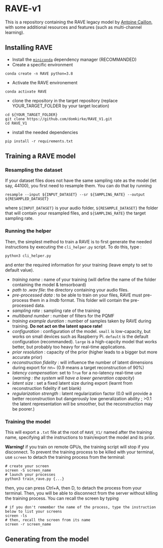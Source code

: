 # RAVE-v1

This is a repository containing the RAVE legacy model by [Antoine Caillon](http://www.github.com/caillonantoine), with some additional resources and features (such as multi-channel learning). 

## Installing RAVE

- Install the [`miniconda`](https://docs.conda.io/en/latest/miniconda.html) dependency manager (RECOMMANDED)
- Create a specific environment
```shell
conda create -n RAVE python=3.8
```
-  Activate the RAVE environement
```
conda activate RAVE
```
- clone the repository in the target repository (replace YOUR_TARGET_FOLDER by your target location)
```
cd ${YOUR_TARGET_FOLDER}
git clone https://github.com/domkirke/RAVE_V1.git
cd RAVE_V1
```
- install the needed dependencies
```
pip install -r requirements.txt
```

## Training a RAVE model

### Resampling the dataset
If your dataset files does not have the same sampling rate as the model (let say, 44100), you first need to resample them. You can do that by running
```
resample --input ${INPUT_DATASET} --sr ${SAMPLING_RATE} --output ${RESAMPLED_DATASET}
```
where `${INPUT_DATASET}` is your audio folder, `${RESAMPLE_DATASET}` the folder that will contain your resampled files, and `${SAMPLING_RATE}` the target sampling rate.

### Running the helper
Then, the simplest method to train a RAVE is to first generate the needed instructions by executing the `cli_helper.py` script.
To do this, type : 
```
python3 cli_helper.py
```
and enter the required information for your training (leave empty to set to default value).
- *training name* : name of your training (will define the name of the folder containing the model & tensorboard)
- *path to .wav file*: the directory containing your audio files.
- *pre-processed data* : to be able to train on your files, RAVE must pre-process them in a *lmdb* format. This folder will contain the pre-processed data. 
- *sampling rate* : sampling rate of the training
- *multiband number* : number of filters for the PQMF
- *training example duration* : number of samples taken by RAVE during training. **Do not act on the latent space rate!**
- *configuration* : configuration of the model. `small` is low-capacity, but works on small devices such as Raspberry Pi. `default` is the default configuration (recommanded). `large` is a high-capcity model that works better, but probably too heavy for real-time applications.
- *prior resolution* : capacity of the prior (higher leads to a bigger but more accurate prior)
- *reconstruction fidelity* : will influence the number of latent dimensions during export for nn~ (0.9 means a target reconstruction of 90%)
- *latency compensation*: set to `True` for a no-latency real-time use (*warning : the system will have a lower generation capacity*)
- *latent size* : set a fixed latent size during export (learnt from reconstruction fidelity if set blank)
- *regularization strength* : latent regularization factor (0.0 will provide a better reconstruction but dangerously low generalization ability ; >0.1 the latent representation will be smoother, but the reconstruction may be poorer.)

### Training the model
This will export a `.txt` file at the root of `RAVE_V1/` named after the training name, specifying all the instructions to train/export the model and its prior. 


**Warning!** if you train on remote GPUs, the training script will stop if you disconnect. To prevent the training process to be killed with your terminal, use `screen` to detach the training process from the terminal: 
```
# create your screen
screen -S screen_name
# launch your processes 
python3 train_rave.py {...}
```
then, you can press Ctrl+A, then D, to detach the process from your terminal. Then, you will be able to disconnect from the server without killing the training process. You can recall the screen by typing
```
# if you don't remember the name of the process, type the instruction below to list your screens
screen -ls
# then, recall the screen from its name
screen -r screen_name
```

## Generating from the model
